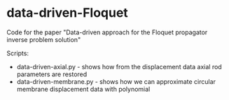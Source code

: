 # data-driven-Floquet
Code for the paper "Data-driven approach for the Floquet propagator inverse problem solution"


Scripts:

* data-driven-axial.py - shows how from the displacement data axial rod parameters are restored
* data-driven-membrane.py - shows how we can approximate circular membrane displacement data with polynomial
